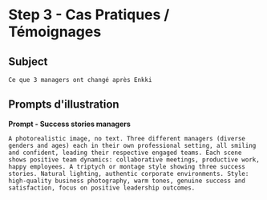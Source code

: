 # Step 3 - Cas Pratiques / Témoignages

## Subject
```
Ce que 3 managers ont changé après Enkki
```

## Prompts d'illustration

**Prompt - Success stories managers**
```
A photorealistic image, no text. Three different managers (diverse genders and ages) each in their own professional setting, all smiling and confident, leading their respective engaged teams. Each scene shows positive team dynamics: collaborative meetings, productive work, happy employees. A triptych or montage style showing three success stories. Natural lighting, authentic corporate environments. Style: high-quality business photography, warm tones, genuine success and satisfaction, focus on positive leadership outcomes.
```

